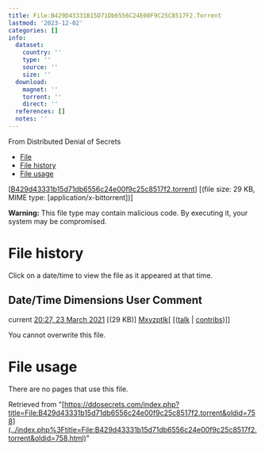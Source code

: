 ```yaml
---
title: File:B429D43331B15D71Db6556C24E00F9C25C8517F2.Torrent
lastmod: '2023-12-02'
categories: []
info:
  dataset:
    country: ''
    type: ''
    source: ''
    size: ''
  download:
    magnet: ''
    torrent: ''
    direct: ''
  references: []
  notes: ''
---
```




From Distributed Denial of Secrets

- [File](./File:B429d43331b15d71db6556c24e00f9c25c8517f2.torrent.html#file)
- [File
history](./File:B429d43331b15d71db6556c24e00f9c25c8517f2.torrent.html#filehistory)
- [File
usage](./File:B429d43331b15d71db6556c24e00f9c25c8517f2.torrent.html#filelinks)

[[B429d43331b15d71db6556c24e00f9c25c8517f2.torrent](../images/a/a9/B429d43331b15d71db6556c24e00f9c25c8517f2.torrent "B429d43331b15d71db6556c24e00f9c25c8517f2.torrent")]
‎[(file size: 29 KB, MIME type:
[application/x-bittorrent])]

**Warning:** This file type may contain malicious code. By executing it,
your system may be compromised.

# File history

Click on a date/time to view the file as it appeared at that time.

Date/Time Dimensions User Comment
---
current [20:27, 23 March 2021](../images/a/a9/B429d43331b15d71db6556c24e00f9c25c8517f2.torrent) [(29 KB)] [Mxyzptlk](../index.php%3Ftitle=User:Mxyzptlk&action=edit&redlink=1.html "User:Mxyzptlk (page does not exist)")[ [([talk](../index.php%3Ftitle=User_talk:Mxyzptlk&action=edit&redlink=1.html "User talk:Mxyzptlk (page does not exist)") | [contribs](./Special:Contributions/Mxyzptlk.html "Special:Contributions/Mxyzptlk"))]]

You cannot overwrite this file.

# File usage

There are no pages that use this file.

Retrieved from
"[https://ddosecrets.com/index.php?title=File:B429d43331b15d71db6556c24e00f9c25c8517f2.torrent&oldid=758](../index.php%3Ftitle=File:B429d43331b15d71db6556c24e00f9c25c8517f2.torrent&oldid=758.html)"

